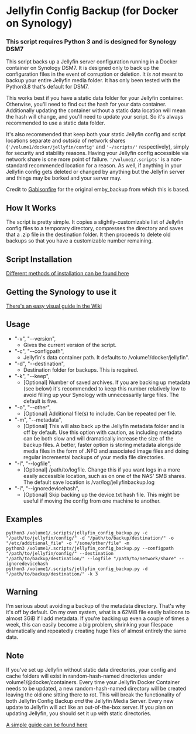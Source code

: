 # Jellyfin Config Backup (for Docker on Synology)
### **This script requires Python 3 and is designed for Synology DSM7** 
This script backs up a Jellyfin server configuration running in a Docker container on Synology DSM7. It is designed only to back up the configuration files in the event of corruption or deletion. It *is not* meant to backup your entire Jellyfin media folder. It has only been tested with the Python3.8 that's default for DSM7.

This works best if you have a static data folder for your Jellyfin container. Otherwise, you'll need to find out the hash for your data container. Additionally updating the container without a static data location will mean the hash will change, and you'll need to update your script. So it's always recommended to use a static data folder.

It's also recommended that keep both your static Jellyfin config and script locations separate and *outside* of network shares (`'/volume1/docker/jellyfin/config'` and  `'~/scripts/'` respectively), simply for security and stability reasons. Having your Jellyfin config accessible via network share is one more point of failure. `'/volume1/.scripts'` is a non-standard recommended location for a reason. As well, if anything in your Jellyfin config gets deleted or changed by anything but the Jellyfin server and things may be borked and your server may.  

Credit to [Gabisonfire](https://github.com/Gabisonfire/emby_backup) for the original emby_backup from which this is based.

## How It Works

The script is pretty simple. It copies a slightly-customizable list of Jellyfin config files to a temporary directory, compresses the directory and saves that a .zip file in the destination folder. It then proceeds to delete old backups so that you have a customizable number remaining.

## Script Installation

[Different methods of installation can be found here](https://github.com/zang74/jellyfin_config_backup/wiki/Installation "Installation instructions.")

## Getting the Synology to use it

[There's an easy visual guide in the Wiki](https://github.com/zang74/jellyfin_config_backup/wiki/Setting-up-Synology-Task-Scheduler)

## Usage

- "-v", "--version",
  - Gives the current version of the script.
- "-c", "--configpath",
  - Jellyfin's data container path. It defaults to /volume1/docker/jellyfin".
- "-d", "--destination",
  - Destination folder for backups. This is required.
- "-k", "--keep",
  - [Optional] Number of saved archives. If you are backing up metadata (see below) it's recommended to keep this number relatively low to avoid filling up your Synology with unnecessarily large files. The default is five.
- "-o", "--other",
  - [Optional] Additional file(s) to include. Can be repeated per file.
- "-m", "--metadata",
  - [Optional] This will also back up the Jellyfin metadata folder and is off by default. Use this option with caution, as including metadata can be both slow and will dramatically increase the size of the backup files. A better, faster option is storing metadata alongside media files in the form of .NFO and associated image files and doing regular incremental backups of your media file directories.
- "-l", "--logfile",
  - [Optional] /path/to/logfile. Change this if you want logs in a more easily accessible location, such as on one of the NAS' SMB shares. The default save location is /var/log/jellyfinbackup.log
- "-i", "--ignoredevicehash",
  - [Optional] Skip backing up the device.txt hash file. This might be useful if moving the config from one machine to another.
## Examples

```
python3 /volume1/.scripts/jellyfin_config_backup.py -c "/path/to/jellyfin/config/" -d "/path/to/backup/destination/" -o "/etc/additional_file" -o "/some/other/file" -m
python3 /volume1/.scripts/jellyfin_config_backup.py --configpath "/path/to/jellyfin/config/" --destination "/path/to/backup/destination/" --logfile "/path/to/network/share" --ignoredevicehash
python3 /volume1/.scripts/jellyfin_config_backup.py -d "/path/to/backup/destination/" -k 3
```
## Warning

I'm serious about avoiding a backup of the metadata directory. That's why it's off by default. On my own system, what is a 62MiB file easily balloons to almost 3GiB if I add metadata. If you're backing up even a couple of times a week, this can easily become a big problem, shrinking your filespace dramatically and repeatedly creating huge files of almost entirely the same data.

## Note

If you've set up Jellyfin without static data directories, your config and cache folders will exist in random-hash-named directories under volume1/@docker/containers. Every time your Jellyfin Docker Container needs to be updated, a new random-hash-named directory will be created leaving the old one sitting there to rot. This will break the functionality of both Jellyfin Config Backup *and* the Jellyfin Media Server. Every new update to Jellyfin will act like an out-of-the-box server. If you plan on updating Jellyfin, you should set it up with static directories.

[A simple guide can be found here](https://mariushosting.com/how-to-install-jellyfin-on-your-synology-nas/)
